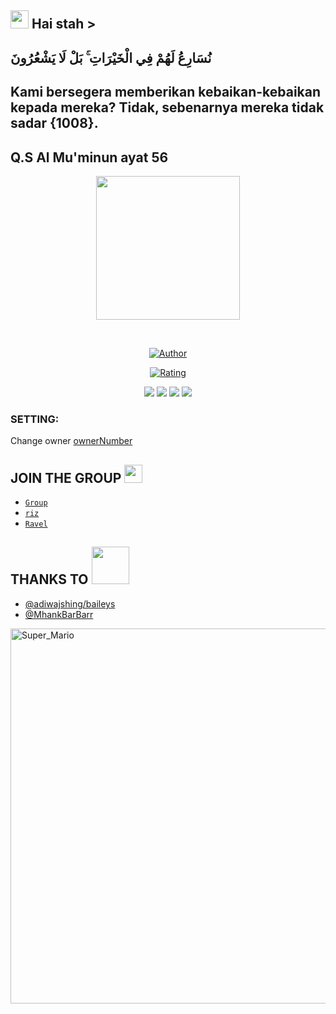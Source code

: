 ## <img src="https://github.com/TheDudeThatCode/TheDudeThatCode/blob/master/Assets/Hi.gif" width="29px"> Hai stah > 
## نُسَارِعُ لَهُمْ فِي الْخَيْرَاتِ ۚ بَلْ لَا يَشْعُرُونَ

## Kami bersegera memberikan kebaikan-kebaikan kepada mereka? Tidak, sebenarnya mereka tidak sadar {1008}.

## Q.S Al Mu'minun ayat 56

<p align="center">
<img src="https://raw.githubusercontent.com/rizkiramadhan4617/ALFIRAA/main/Rizki/IMG-20210228-WA0056.jpg" width="230" height="230"/>
</p>
<br>
<p align="center">
<a href="https://github.com/rizkiramadhan4617"><img title="Author" src="https://img.shields.io/badge/AUTHOR-RIZKI R-orange.svg?style=for-the-badge&logo=github"></a>
</p>
<p align="center">
<a href="https://www.codefactor.io/repository/github/rizkiramadhan4617/alfiraa"><img title="Rating" src="https://www.codefactor.io/repository/github/rizkiramadhan4617/alfiraa/badge/main"></A>
</p>

<p align="center">

  <img src="https://img.shields.io/badge/-JavaScript-black?style=flat-square&logo=javascript" />

  <img src="https://img.shields.io/badge/-Node.js-black?style=flat-square&logo=Node.js" />

  <img src="https://img.shields.io/badge/-HTML5-black?style=flat-square&logo=html5&logoColor=e34f26" />

  <img src="https://img.shields.io/badge/-CSS3-black?style=flat-square&logo=css3&logoColor=1572b6" />


### SETTING:
Change owner
[ownerNumber](https://github.com/rizkiramadhan4617/Bot-Termux/blob/e52b616d2a81e9c94bbf54afbbed726732774995/index.js#L170)

## JOIN THE GROUP <img src="https://github.com/TheDudeThatCode/TheDudeThatCode/blob/master/Assets/powerup.gif" width="29px">

* [`Group`](https://chat.whatsapp.com/BAHKpyOMGcA2m6pHcj920C)
* [`riz`](https://github.com/riznih)
* [`Ravel`](https://github.com/ravel-iska)

## THANKS TO <img src="https://github.com/TheDudeThatCode/TheDudeThatCode/blob/master/Assets/Handshake.gif" width="60px">

- [@adiwajshing/baileys](https://github.com/adiwajshing/Baileys)
- [@MhankBarBarr](https://github.com/MhankBarBar)
<img src="https://github.com/TheDudeThatCode/TheDudeThatCode/blob/master/Assets/Super_Mario.gif" alt="Super_Mario" width="600" />

  
